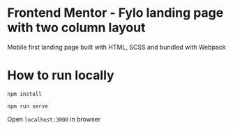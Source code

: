 # Frontend Mentor - Fylo landing page with two column layout

Mobile first landing page built with HTML, SCSS and bundled with Webpack

# How to run locally

<code>npm install</code>

<code>npm run serve</code>

Open <code>localhost:3000</code> in browser
